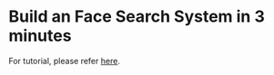 <!-- START doctoc generated TOC please keep comment here to allow auto update -->
<!-- DON'T EDIT THIS SECTION, INSTEAD RE-RUN doctoc TO UPDATE -->
# Build an Face Search System in 3 minutes
<!-- END doctoc generated TOC please keep comment here to allow auto update -->

For tutorial, please refer [here](https://github.com/jina-ai/examples/tree/master/flower-search#similar-examples).
